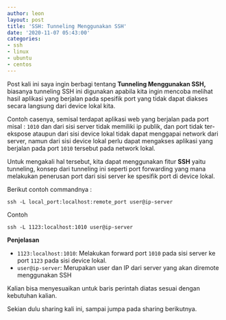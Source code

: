 ```yaml
---
author: leon
layout: post
title: 'SSH: Tunneling Menggunakan SSH'
date: '2020-11-07 05:43:00'
categories:
- ssh
- linux
- ubuntu
- centos
---
```


Post kali ini saya ingin berbagi tentang **Tunneling Menggunakan SSH,** biasanya tunneling SSH ini digunakan apabila kita ingin mencoba melihat hasil aplikasi yang berjalan pada spesifik port yang tidak dapat diakses secara langsung dari device lokal kita.

Contoh casenya, semisal terdapat aplikasi web yang berjalan pada port misal : `1010` dan dari sisi server tidak memiliki ip publik, dan port tidak ter-ekspose ataupun dari sisi device lokal tidak dapat menggapai network dari server, namun dari sisi device lokal perlu dapat mengakses aplikasi yang berjalan pada port `1010` tersebut pada network lokal.

Untuk mengakali hal tersebut, kita dapat menggunakan fitur **SSH** yaitu tunneling, konsep dari tunneling ini seperti port forwarding yang mana melakukan penerusan port dari sisi server ke spesifik port di device lokal.

Berikut contoh commandnya :

<!--kg-card-begin: markdown-->

    ssh -L local_port:localhost:remote_port user@ip-server

Contoh

    ssh -L 1123:localhost:1010 user@ip-server

<!--kg-card-end: markdown--><!--kg-card-begin: markdown-->

**Penjelasan**

- `1123:localhost:1010`: Melakukan forward port `1010` pada sisi server ke port `1123` pada sisi device lokal.
- `user@ip-server`: Merupakan user dan IP dari server yang akan diremote menggunakan SSH
<!--kg-card-end: markdown-->

Kalian bisa menyesuaikan untuk baris perintah diatas sesuai dengan kebutuhan kalian.

Sekian dulu sharing kali ini, sampai jumpa pada sharing berikutnya.

